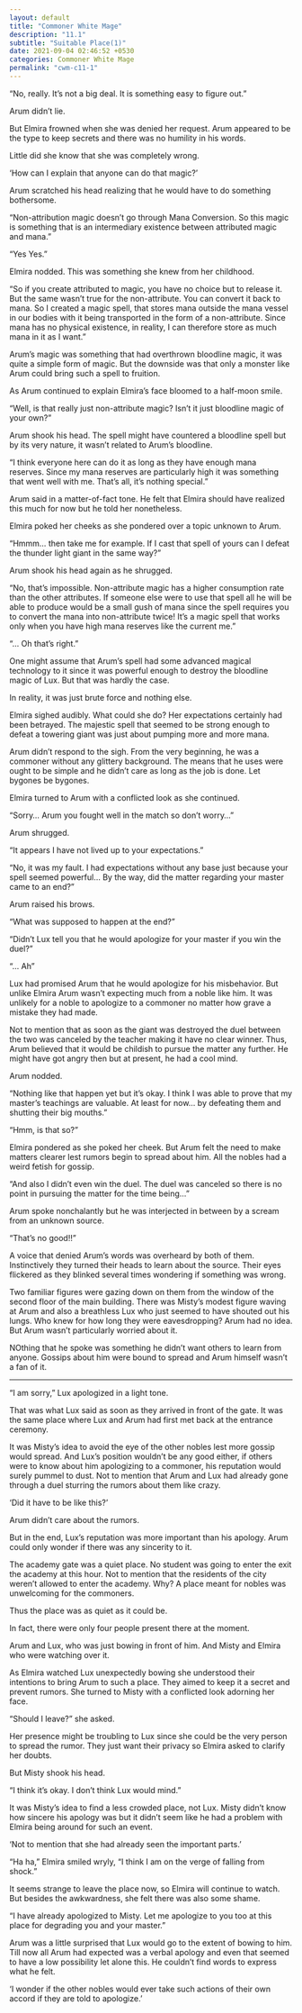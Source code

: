 ```yaml
---
layout: default
title: "Commoner White Mage"
description: "11.1"
subtitle: "Suitable Place(1)"
date: 2021-09-04 02:46:52 +0530
categories: Commoner White Mage
permalink: "cwm-c11-1"
---
```


“No, really. It’s not a big deal. It is something easy to figure out.”

Arum didn’t lie.

But Elmira frowned when she was denied her request. Arum appeared to be the type to keep secrets and there was no humility in his words.

Little did she know that she was completely wrong.

‘How can I explain that anyone can do that magic?’

Arum scratched his head realizing that he would have to do something bothersome.

“Non-attribution magic doesn’t go through Mana Conversion. So this magic is something that is an intermediary existence between attributed magic and mana.”

“Yes Yes.”

Elmira nodded. This was something she knew from her childhood.

“So if you create attributed to magic, you have no choice but to release it. But the same wasn’t true for the non-attribute. You can convert it back to mana. So I created a magic spell, that stores mana outside the mana vessel in our bodies with it being transported in the form of a non-attribute. Since mana has no physical existence, in reality, I can therefore store as much mana in it as I want.”

Arum’s magic was something that had overthrown bloodline magic, it was quite a simple form of magic. But the downside was that only a monster like Arum could bring such a spell to fruition.

As Arum continued to explain Elmira’s face bloomed to a half-moon smile.

“Well, is that really just non-attribute magic? Isn’t it just bloodline magic of your own?”

Arum shook his head. The spell might have countered a bloodline spell but by its very nature, it wasn’t related to Arum’s bloodline.

“I think everyone here can do it as long as they have enough mana reserves. Since my mana reserves are particularly high it was something that went well with me. That’s all, it’s nothing special.”

Arum said in a matter-of-fact tone. He felt that Elmira should have realized this much for now but he told her nonetheless.

Elmira poked her cheeks as she pondered over a topic unknown to Arum.

“Hmmm… then take me for example. If I cast that spell of yours can I defeat the thunder light giant in the same way?”

Arum shook his head again as he shrugged.

“No, that’s impossible.  Non-attribute magic has a higher consumption rate than the other attributes. If someone else were to use that spell all he will be able to produce would be a small gush of mana since the spell requires you to convert the mana into non-attribute twice! It’s a magic spell that works only when you have high mana reserves like the current me.”

“… Oh that’s right.”

One might assume that Arum’s spell had some advanced magical technology to it since it was powerful enough to destroy the bloodline magic of Lux. But that was hardly the case.

In reality, it was just brute force and nothing else.

Elmira sighed audibly. What could she do? Her expectations certainly had been betrayed. The majestic spell that seemed to be strong enough to defeat a towering giant was just about pumping more and more mana.

Arum didn’t respond to the sigh. From the very beginning, he was a commoner without any glittery background. The means that he uses were ought to be simple and he didn’t care as long as the job is done. Let bygones be bygones.

Elmira turned to Arum with a conflicted look as she continued.

“Sorry… Arum you fought well in the match so don’t worry…”

Arum shrugged.

“It appears I have not lived up to your expectations.”

“No, it was my fault. I had expectations without any base just because your spell seemed powerful… By the way, did the matter regarding your master came to an end?”

Arum raised his brows.

“What was supposed to happen at the end?”

“Didn’t Lux tell you that he would apologize for your master if you win the duel?”

“… Ah”

Lux had promised Arum that he would apologize for his misbehavior. But unlike Elmira Arum wasn’t expecting much from a noble like him. It was unlikely for a noble to apologize to a commoner no matter how grave a mistake they had made.

Not to mention that as soon as the giant was destroyed the duel between the two was canceled by the teacher making it have no clear winner. Thus, Arum believed that it would be childish to pursue the matter any further. He might have got angry then but at present, he had a cool mind.

Arum nodded.

“Nothing like that happen yet but it’s okay. I think I was able to prove that my master’s teachings are valuable. At least for now… by defeating them and shutting their big mouths.”

“Hmm, is that so?”

Elmira pondered as she poked her cheek. But Arum felt the need to make matters clearer lest rumors begin to spread about him. All the nobles had a weird fetish for gossip.

“And also I didn’t even win the duel. The duel was canceled so there is no point in pursuing the matter for the time being…”

Arum spoke nonchalantly but he was interjected in between by a scream from an unknown source.

“That’s no good!!”

A voice that denied Arum’s words was overheard by both of them. Instinctively they turned their heads to learn about the source. Their eyes flickered as they blinked several times wondering if something was wrong.

Two familiar figures were gazing down on them from the window of the second floor of the main building. There was Misty’s modest figure waving at Arum and also a breathless Lux who just seemed to have shouted out his lungs. Who knew for how long they were eavesdropping? Arum had no idea. But Arum wasn’t particularly worried about it.

NOthing that he spoke was something he didn’t want others to learn from anyone. Gossips about him were bound to spread and Arum himself wasn’t a fan of it.

***

“I am sorry,” Lux apologized in a light tone.

That was what Lux said as soon as they arrived in front of the gate. It was the same place where Lux and Arum had first met back at the entrance ceremony.

It was Misty’s idea to avoid the eye of the other nobles lest more gossip would spread. And Lux’s position wouldn’t be any good either, if others were to know about him apologizing to a commoner, his reputation would surely pummel to dust. Not to mention that Arum and Lux had already gone through a duel sturring the rumors about them like crazy.

‘Did it have to be like this?’

Arum didn’t care about the rumors.

But in the end, Lux’s reputation was more important than his apology. Arum could only wonder if there was any sincerity to it.

The academy gate was a quiet place. No student was going to enter the exit the academy at this hour. Not to mention that the residents of the city weren’t allowed to enter the academy. Why? A place meant for nobles was unwelcoming for the commoners.

Thus the place was as quiet as it could be.

In fact, there were only four people present there at the moment.

Arum and Lux, who was just bowing in front of him. And Misty and Elmira who were watching over it.

As Elmira watched Lux unexpectedly bowing she understood their intentions to bring Arum to such a place. They aimed to keep it a secret and prevent rumors. She turned to Misty with a conflicted look adorning her face.

“Should I leave?” she asked.

Her presence might be troubling to Lux since she could be the very person to spread the rumor. They just want their privacy so Elmira asked to clarify her doubts.

But Misty shook his head.

“I think it’s okay. I don’t think Lux would mind.”

It was Misty’s idea to find a less crowded place, not Lux. Misty didn’t know how sincere his apology was but it didn’t seem like he had a problem with Elmira being around for such an event.

‘Not to mention that she had already seen the important parts.’

“Ha ha,” Elmira smiled wryly, “I think I am on the verge of falling from shock.”

It seems strange to leave the place now, so Elmira will continue to watch. But besides the awkwardness, she felt there was also some shame.

“I have already apologized to Misty. Let me apologize to you too at this place for degrading you and your master.”

Arum was a little surprised that Lux would go to the extent of bowing to him. Till now all Arum had expected was a verbal apology and even that seemed to have a low possibility let alone this. He couldn’t find words to express what he felt.

‘I wonder if the other nobles would ever take such actions of their own accord if they are told to apologize.’